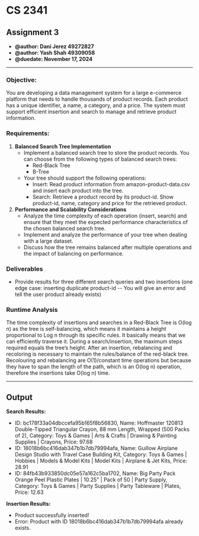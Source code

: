 # CS 2341
## Assignment 3

* **@author: Dani Jerez 49272827**
* **@author: Yash Shah 49309058**
* **@duedate: November 17, 2024**

------

### Objective:
You are developing a data management system for a large e-commerce platform that
needs to handle thousands of product records. Each product has a unique identifier, a
name, a category, and a price. The system must support efficient insertion and search
to manage and retrieve product information.

### Requirements:
1. **Balanced Search Tree Implementation**
   * Implement a balanced search tree to store the product records. You can choose from the following types of balanced search trees:
     * Red-Black Tree
     * B-Tree
   * Your tree should support the following operations:
     * Insert: Read product information from amazon-product-data.csv and insert each product into the tree.
     * Search: Retrieve a product record by its product-id. Show product-id, name, category and price for the retrieved product.
1. **Performance and Scalability Considerations**
    * Analyze the time complexity of each operation (insert, search) and ensure that they meet the expected performance characteristics of the chosen balanced search tree.
    * Implement and analyze the performance of your tree when dealing with a large dataset.
    * Discuss how the tree remains balanced after multiple operations and the impact of balancing on performance.


### Deliverables
* Provide results for three different search queries and two insertions (one edge case: inserting duplicate product-id -- You will give an error and tell the user product already exists)

### Runtime Analysis

The time complexity of insertions and searches in a Red-Black Tree is O(log n) as the tree is self-balancing, which means it maintains a height proportional to Log n through its specific rules. It basically means that we can efficiently traverse it. During a search/insertion, the maximum steps required equals the tree’s height. After an insertion, rebalancing and recoloring is necessary to maintain the rules/balance of the red-black tree. Recolouring and rebalancing are O(1)/constant time operations but because they have to span the length of the path, which is an O(log n) operation, therefore the insertions take O(log n) time.

------

## Output
**Search Results:**
- ID: bc178f33a04dbccefa95b165f8b56830, Name: Hoffmaster 120813 Double-Tipped Triangular Crayon, 88 mm Length, Wrapped (500 Packs of 2), Category: Toys & Games | Arts & Crafts | Drawing & Painting Supplies | Crayons, Price: 97.68
- ID: 18018b6bc416dab347b1b7db79994afa, Name: Guillow Airplane Design Studio with Travel Case Building Kit, Category: Toys & Games | Hobbies | Models & Model Kits | Model Kits | Airplane & Jet Kits, Price: 28.91
- ID: 84fb43b933850dc05e57a162c5ba1702, Name: Big Party Pack Orange Peel Plastic Plates | 10.25" | Pack of 50 | Party Supply, Category: Toys & Games | Party Supplies | Party Tableware | Plates, Price: 12.63

**Insertion Results:**
- Product successfully inserted!
- Error: Product with ID 18018b6bc416dab347b1b7db79994afa already exists.